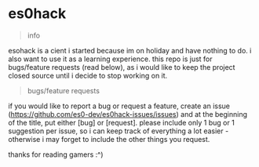 # es0hack

> info

esohack is a cient i started because im on holiday and have nothing to do. i also want to use it as a learning experience. 
this repo is just for bugs/feature requests (read below), as i would like to keep the project closed source until i decide to stop working on it.

> bugs/feature requests

if you would like to report a bug or request a feature, create an issue (https://github.com/es0-dev/es0hack-issues/issues) and at the beginning of the title, put either [bug] or [request]. please include only 1 bug or 1 suggestion per issue, so i can keep track of everything a lot easier - otherwise i may forget to include the other things you request.

thanks for reading gamers :^)
